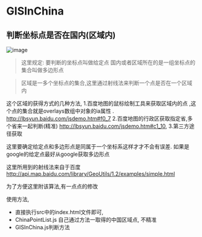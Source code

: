 # GISInChina
## 判断坐标点是否在国内(区域内)

![image]()



>这里规定:
要判断的坐标点叫做给定点
国内或者区域所在的是一组坐标点的集合叫做多边形点


>区域是一多个坐标点的集合,这里通过射线法来判断一个点是否在一个区域内

这个区域的获得方式的几种方法,
1.百度地图的鼠标绘制工具来获取区域内的点 ,这个点的集合就是overlays数组中对象的ia属性 . http://lbsyun.baidu.com/jsdemo.htm#f0_7
2.百度地图的行政区获取指定省,多个省来一起判断(精准)  http://lbsyun.baidu.com/jsdemo.htm#c1_10,
3.第三方途径获取

这里要确定给定点和多边形点是同属于一个坐标系这样才才不会有误差. 如果是google的给定点最好从google获取多边形点

这里所用到的射线法来自于百度
http://api.map.baidu.com/library/GeoUtils/1.2/examples/simple.html

为了方便这里附该算法,有一点点的修改

使用方法,
* 直接执行src中的index.html文件即可,
* ChinaPointList.js 自己通过方法一取得的中国区域点, 不精准
* GISInChina.js判断方法
